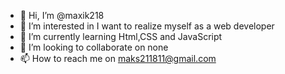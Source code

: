 - 👋 Hi, I’m @maxik218
- 👀 I’m interested in I want to realize myself as a web developer 
- 🌱 I’m currently learning Html,CSS and JavaScript
- 💞️ I’m looking to collaborate on none
- 📫 How to reach me on maks211811@gmail.com 

<!---
maxik218/maxik218 is a ✨ special ✨ repository because its `README.md` (this file) appears on your GitHub profile.
You can click the Preview link to take a look at your changes.
--->
